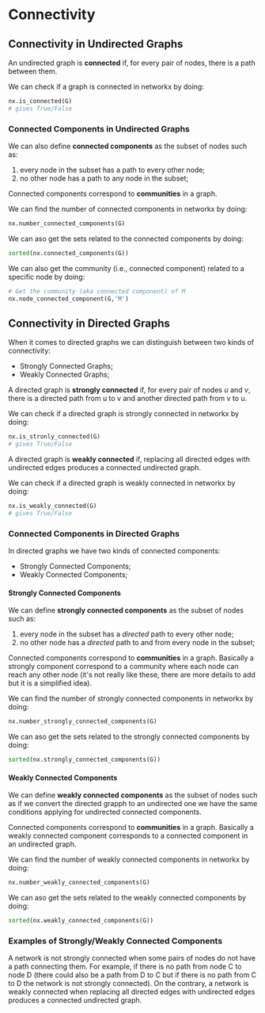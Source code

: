 # Connectivity

## Connectivity in Undirected Graphs

An undirected graph is **connected** if, for
every pair of nodes, there is a path between them.

We can check if a graph is connected in networkx by doing:
```python
nx.is_connected(G)
# gives True/False
```

### Connected Components in Undirected Graphs

We can also define **connected components** as the subset
of nodes such as:
1. every node in the subset has a path to every other node;
2. no other node has a path to any node in the subset;

Connected components correspond to **communities** in a graph.

We can find the number of connected components in networkx by doing:
```python
nx.number_connected_components(G)
```
We can aso get the sets related to the connected components by doing:
```python
sorted(nx.connected_components(G))
```

We can also get the community (i.e., connected component) related to a
specific node by doing:
```python
# Get the community (aka connected component) of M
nx.node_connected_component(G,'M')
```

## Connectivity in Directed Graphs

When it comes to directed graphs we can distinguish between
two kinds of connectivity:
- Strongly Connected Graphs;
- Weakly Connected Graphs;

A directed graph is **strongly connected** if, for
every pair of nodes *u* and *v*, there is a directed
path from u to v and another directed path from v to u.

We can check if a directed graph is strongly connected in networkx
by doing:
```python
nx.is_stronly_connected(G)
# gives True/False
```

A directed graph is **weakly connected** if, replacing all
directed edges with undirected edges produces a connected
undirected graph.

We can check if a directed graph is weakly connected in networkx by doing:
```python
nx.is_weakly_connected(G)
# gives True/False
```

### Connected Components in Directed Graphs

In directed graphs we have two kinds of connected components:
- Strongly Connected Components;
- Weakly Connected Components;

#### Strongly Connected Components

We can define **strongly connected components** as the subset
of nodes such as:
1. every node in the subset has a *directed* path to every other node;
2. no other node has a *directed* path to and from every node in the subset;

Connected components correspond to **communities** in a graph.
Basically a strongly component correspond to a community where each node
can reach any other node (it's not really like these, there are more details
to add but it is a simplified idea).

We can find the number of strongly connected components in networkx by doing:
```python
nx.number_strongly_connected_components(G)
```
We can aso get the sets related to the strongly connected components by doing:
```python
sorted(nx.strongly_connected_components(G))
```

#### Weakly Connected Components

We can define **weakly connected components** as the subset
of nodes such as if we convert the directed grapph to an undirected
one we have the same conditions applying for undirected connected components.

Connected components correspond to **communities** in a graph.
Basically a weakly connected component corresponds to a connected
component in an undirected graph.

We can find the number of weakly connected components in networkx by doing:
```python
nx.number_weakly_connected_components(G)
```
We can aso get the sets related to the weakly connected components by doing:
```python
sorted(nx.weakly_connected_components(G))
```

### Examples of Strongly/Weakly Connected Components

A network is not strongly connected when some pairs of nodes do not have
a path connecting them. For example, if there is no path from node C to
node D (there could also be a path from D to C but if there is no path
from C to D the network is not strongly connected). On the contrary,
a network is weakly connected when replacing all directed edges with
undirected edges produces a connected undirected graph.
